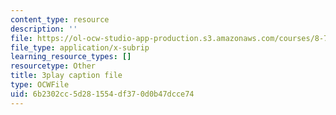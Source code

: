 ```yaml
---
content_type: resource
description: ''
file: https://ol-ocw-studio-app-production.s3.amazonaws.com/courses/8-701-introduction-to-nuclear-and-particle-physics-fall-2020/6b2302cc5d281554df370d0b47dcce74_EO9OVMFuWvw.srt
file_type: application/x-subrip
learning_resource_types: []
resourcetype: Other
title: 3play caption file
type: OCWFile
uid: 6b2302cc-5d28-1554-df37-0d0b47dcce74
---
```

